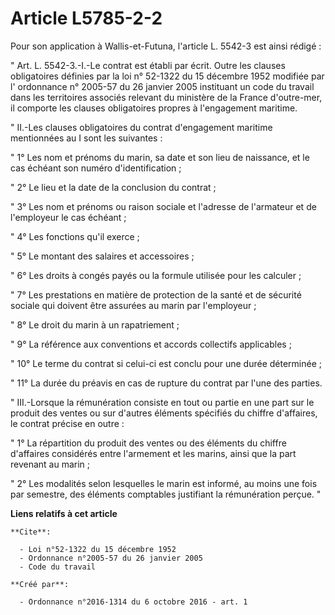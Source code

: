 # Article L5785-2-2

Pour son application à Wallis-et-Futuna, l'article L. 5542-3 est ainsi rédigé : 

" Art. L. 5542-3.-I.-Le contrat est établi par écrit. Outre les clauses obligatoires définies par la 
loi n° 52-1322 du 15 décembre 1952
modifiée par l'
ordonnance n° 2005-57 du 26 janvier 2005
instituant un 
code du travail
dans les territoires associés relevant du ministère de la France d'outre-mer, il comporte les clauses obligatoires propres à
l'engagement maritime. 

" II.-Les clauses obligatoires du contrat d'engagement maritime mentionnées au I sont les suivantes : 

" 1° Les nom et prénoms du marin, sa date et son lieu de naissance, et le cas échéant son numéro d'identification ; 

" 2° Le lieu et la date de la conclusion du contrat ; 

" 3° Les nom et prénoms ou raison sociale et l'adresse de l'armateur et de l'employeur le cas échéant ; 

" 4° Les fonctions qu'il exerce ; 

" 5° Le montant des salaires et accessoires ; 

" 6° Les droits à congés payés ou la formule utilisée pour les calculer ; 

" 7° Les prestations en matière de protection de la santé et de sécurité sociale qui doivent être assurées au marin par
l'employeur ; 

" 8° Le droit du marin à un rapatriement ; 

" 9° La référence aux conventions et accords collectifs applicables ; 

" 10° Le terme du contrat si celui-ci est conclu pour une durée déterminée ; 

" 11° La durée du préavis en cas de rupture du contrat par l'une des parties. 

" III.-Lorsque la rémunération consiste en tout ou partie en une part sur le produit des ventes ou sur d'autres éléments
spécifiés du chiffre d'affaires, le contrat précise en outre : 

" 1° La répartition du produit des ventes ou des éléments du chiffre d'affaires considérés entre l'armement et les marins,
ainsi que la part revenant au marin ; 

" 2° Les modalités selon lesquelles le marin est informé, au moins une fois par semestre, des éléments comptables justifiant
la rémunération perçue. "

**Liens relatifs à cet article**

	**Cite**:

	  - Loi n°52-1322 du 15 décembre 1952
	  - Ordonnance n°2005-57 du 26 janvier 2005
	  - Code du travail

	**Créé par**:

	  - Ordonnance n°2016-1314 du 6 octobre 2016 - art. 1
